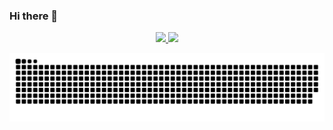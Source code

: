 ### Hi there 👋

<div align="center">
  <a href="https://github.com/gabrielNetto94">
  <img height="180em" src="https://github-readme-stats.vercel.app/api?username=gabrielNetto94&show_icons=true&theme=dracula&include_all_commits=true&count_private=true"/>
  <img height="180em" src="https://github-readme-stats.vercel.app/api/top-langs/?username=gabrielNetto94&layout=compact&langs_count=7&theme=dracula"/>
</div>

![Snake animation](https://raw.githubusercontent.com/gabrielNetto94/gabrielNetto94/output/github-contribution-grid-snake.svg)
 
